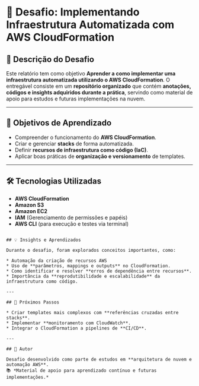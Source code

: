 # 🧩 Desafio: Implementando Infraestrutura Automatizada com AWS CloudFormation

## 📘 Descrição do Desafio

Este relatório tem como objetivo **Aprender a como implementar uma infraestrutura automatizada utilizando o AWS CloudFormation**.
O entregável consiste em um **repositório organizado** que contém **anotações, códigos e insights adquiridos durante a prática**, servindo como material de apoio para estudos e futuras implementações na nuvem.

---

## 🚀 Objetivos de Aprendizado

* Compreender o funcionamento do **AWS CloudFormation**.
* Criar e gerenciar **stacks** de forma automatizada.
* Definir **recursos de infraestrutura como código (IaC)**.
* Aplicar boas práticas de **organização e versionamento** de templates.

---

## 🛠️ Tecnologias Utilizadas

* **AWS CloudFormation**
* **Amazon S3**
* **Amazon EC2**
* **IAM** (Gerenciamento de permissões e papéis)
* **AWS CLI** (para execução e testes via terminal)

```

## 💡 Insights e Aprendizados

Durante o desafio, foram explorados conceitos importantes, como:

* Automação da criação de recursos AWS
* Uso de **parâmetros, mappings e outputs** no CloudFormation.
* Como identificar e resolver **erros de dependência entre recursos**.
* Importância da **reprodutibilidade e escalabilidade** da infraestrutura como código.

---

## 📖 Próximos Passos

* Criar templates mais complexos com **referências cruzadas entre stacks**.
* Implementar **monitoramento com CloudWatch**.
* Integrar o CloudFormation a pipelines de **CI/CD**.

---

## 🧠 Autor

Desafio desenvolvido como parte de estudos em **arquitetura de nuvem e automação AWS**.
📚 *Material de apoio para aprendizado contínuo e futuras implementações.*
